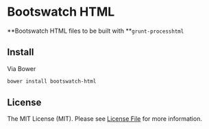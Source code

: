 # Bootswatch HTML

**Bootswatch HTML files to be built with **`grunt-processhtml`

## Install

Via Bower

``` bash
bower install bootswatch-html
```

## License

The MIT License (MIT). Please see [License File](https://github.com/sagikazarmark/bootswatch-html/blob/develop/LICENSE) for more information.